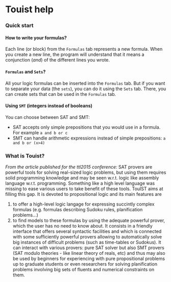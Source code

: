 # Touist help


### Quick start
#### How to write your formulas?
Each line (or block) from the `Formulas` tab represents a new formula. When you create a new line, the program will understand that it means a conjunction (_and_) of the different lines you wrote.

#### `Formulas` and `Sets`?
All your logic formulas can be inserted into the `Formulas` tab. But if you want to separate your data (the `sets`), you can do it using the `Sets` tab. There, you can create sets that can be used in the `Formulas` tab.

#### Using `SMT` (integers instead of booleans)
You can choose between SAT and SMT:

- SAT accepts only simple prepositions that you would use in a formula. For example `a and b or c`
- SMT can handle arithmetic expressions instead of simple prepositions: `a and b or (x>4)`

### What is Touist?
_From the article published for the ttl2015 conference:_
SAT provers are powerful tools for solving real-sized logic problems, but using them requires solid programming knowledge and may be seen w.r.t. logic like assembly language w.r.t. programming. Something like a high level language was missing to ease various users to take benefit of these tools. TouIST aims at filling this gap. It is devoted to propositional logic and its main features are 

1. to offer a high-level logic langage for expressing succintly complex formulas (e.g. formulas describing Sudoku rules, planification problems...)
2. to find models to these formulas by using the adequate powerful prover, which the user has no need to know about. It consists in a friendly interface that offers several syntactic facilities and which is connected with some sufficiently powerful provers allowing to automatically solve big instances of difficult problems (such as time-tables or Sudokus). It can interact with various provers: pure SAT solver but also SMT provers (SAT modulo theories - like linear theory of reals, etc) and thus may also be used by beginners for experiencing with pure propositional problems up to graduate students or even researchers for solving planification problems involving big sets of fluents and numerical constraints on them.